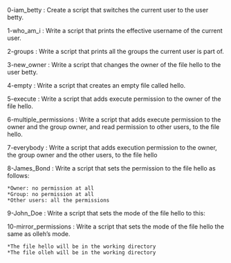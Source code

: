 0-iam_betty : Create a script that switches the current user to the user betty.

1-who_am_i : Write a script that prints the effective username of the current user.

2-groups : Write a script that prints all the groups the current user is part of.

3-new_owner : Write a script that changes the owner of the file hello to the user betty.

4-empty : Write a script that creates an empty file called hello.

5-execute : Write a script that adds execute permission to the owner of the file hello.

6-multiple_permissions : Write a script that adds execute permission to the owner and the group owner, and read permission to other users, to the file hello.

7-everybody : Write a script that adds execution permission to the owner, the group owner and the other users, to the file hello

8-James_Bond : Write a script that sets the permission to the file hello as follows:

	*Owner: no permission at all
	*Group: no permission at all
	*Other users: all the permissions

9-John_Doe : Write a script that sets the mode of the file hello to this:

10-mirror_permissions : Write a script that sets the mode of the file hello the same as olleh’s mode.

	*The file hello will be in the working directory
	*The file olleh will be in the working directory


